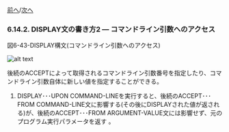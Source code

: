 <!--navi start-->
[前へ](6-14-1.md)/[次へ](6-14-3.md)
<!--navi end-->
### 6.14.2. DISPLAY文の書き方2 ― コマンドライン引数へのアクセス

図6-43-DISPLAY構文(コマンドライン引数へのアクセス)

![alt text](Image/6-43-Display.png)

後続のACCEPTによって取得されるコマンドライン引数番号を指定したり、コマンドライン引数自体に新しい値を指定することができる。

1. DISPLAY･･･UPON COMMAND-LINEを実行すると、後続のACCEPT･･･FROM COMMAND-LINE文に影響する(その後にDISPLAYされた値が返される)が、後続のACCEPT･･･FROM ARGUMENT-VALUE文には影響せず、元のプログラム実行パラメータを返す 。
